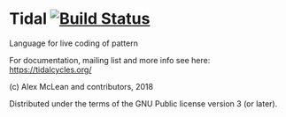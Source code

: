 
Tidal [![Build Status](https://travis-ci.org/tidalcycles/Tidal.svg)](https://travis-ci.org/tidalcycles/Tidal)
=====

Language for live coding of pattern

For documentation, mailing list and more info see here:
  https://tidalcycles.org/

(c) Alex McLean and contributors, 2018

Distributed under the terms of the GNU Public license version 3 (or
later).

